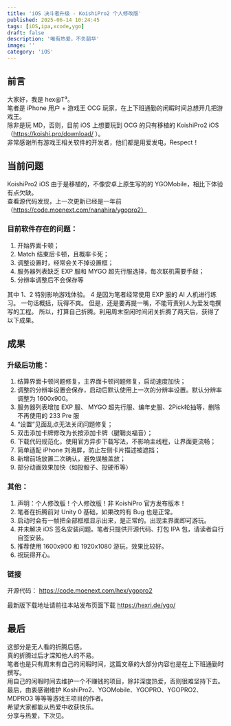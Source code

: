 ```yaml
---
title: 'iOS 决斗者升级 - KoishiPro2 个人修改版'
published: 2025-06-14 10:24:45
tags: [iOS,ipa,xcode,ygo]
draft: false
description: '唯有热爱，不负韶华'
image: ''
category: 'iOS'
---
```


## 前言
大家好，我是 hex@T³。  
笔者是 iPhone 用户 + 游戏王 OCG 玩家，在上下班通勤的闲暇时间总想开几把游戏王。  
除非是玩 MD，否则，目前 iOS 上想要玩到 OCG 的只有移植的 KoishiPro2 iOS（https://koishi.pro/download/ ）。  
非常感谢所有游戏王相关软件的开发者，他们都是用爱发电，Respect！

## 当前问题
KoishiPro2 iOS 由于是移植的，不像安卓上原生写的的 YGOMobile，相比下体验有点欠缺。  
查看源代码发现，上一次更新已经是一年前（https://code.moenext.com/nanahira/ygopro2）  

### 目前软件存在的问题：
1. 开始界面卡顿；
2. Match 结束后卡顿，且概率卡死；
3. 调整设置时，经常会关不掉设置框；
4. 服务器列表缺乏 EXP 服和 MYGO 超先行服选择，每次联机需要手敲；
5. 分辨率调整后不会保存等


其中 1、2 特别影响游戏体验。
4 是因为笔者经常使用 EXP 服的 AI 人机进行练习。
一句话概括，玩得不爽。
但是，还是要再提一嘴，不能苛责别人为爱发电撰写的工程。
所以，打算自己折腾。利用周末空闲时间闭关折腾了两天后，获得了以下成果。

## 成果

### 升级后功能：
1. 结算界面卡顿问题修复，主界面卡顿问题修复，启动速度加快；
2. 调整的分辨率设置会保存，启动后默认使用上一次的分辨率设置。默认分辨率调整为 1600x900。
3. 服务器列表增加 EXP 服、 MYGO 超先行服、编年史服、2Pick轮抽等，删除不再使用的 233 Pre 服
4. “设置”见面乱点无法关闭问题修复；
5. 双击添加卡牌修改为长按添加卡牌（腱鞘炎福音）；
6. 下载代码规范化，使用官方异步下载写法，不影响主线程，让界面更流畅；
7. 简单适配 iPhone 刘海屏，防止左侧卡片描述被遮挡；
8. 新增前场放置二次确认，避免误触盖放；
9. 部分动画效果加快（如投骰子、投硬币等）


### 其他：
1. 声明：个人修改版！个人修改版！非 KoishiPro 官方发布版本！
2. 笔者在折腾前对 Unity 0 基础，如果改的有 Bug 也是正常。
3. 启动时会有一帧把全部框框显示出来，是正常的。出现主界面即可游玩。
4. 并未解决 iOS 签名安装问题。笔者只提供开源代码、打包 IPA 包，请读者自行自签安装。
5. 推荐使用 1600x900 和 1920x1080 游玩，效果比较好。
6. 祝玩得开心。

### 链接
开源代码： 
https://code.moenext.com/hex/ygopro2  

最新版下载地址请前往本站发布页面下载
https://hexri.de/ygo/



## 最后
这部分是无人看的折腾后感。  
真的折腾过后才深知他人的不易。  
笔者也是只有周末有自己的闲暇时间，这篇文章的大部分内容也是在上下班通勤时撰写。  
用自己的闲暇时间去维护一个不赚钱的项目，除非深度热爱，否则很难坚持下去。  
最后，由衷感谢维护 KoshiPro2、YGOMobile、YGOPRO、YGOPRO2、MDPRO3 等等等游戏王项目的作者。  
希望大家都能从热爱中收获快乐。  
分享与热爱，下次见。